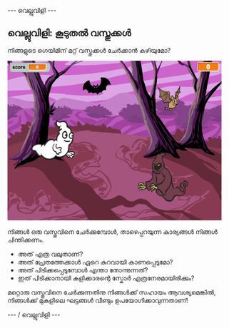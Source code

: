 \--- വെല്ലുവിളി \---

## വെല്ലുവിളി: കൂടുതൽ വസ്തുക്കൾ

നിങ്ങളുടെ ഗെയിമിന് മറ്റ് വസ്തുക്കൾ ചേർക്കാൻ കഴിയുമോ?

![സ്ക്രീൻഷോട്ട്](images/ghost-final.png)

നിങ്ങൾ ഒരു വസ്തുവിനെ ചേർക്കുമ്പോൾ, താഴെപ്പറയുന്ന കാര്യങ്ങൾ നിങ്ങൾ ചിന്തിക്കണം.

+ അത് എത്ര വലുതാണ്?
+ അത് പ്രേതത്തേക്കാൾ ഏറെ കുറവായി കാണപ്പെടുമോ?
+ അത് പിടിക്കപ്പെടുമ്പോൾ എന്താ തോന്നുന്നത്?
+ ഇത് പിടിക്കാനായി കളിക്കാരന്റെ സ്കോർ എത്രനേരമായിരിക്കും?

മറ്റൊരു വസ്തുവിനെ ചേർക്കുന്നതിനു നിങ്ങൾക്ക് സഹായം ആവശ്യമെങ്കിൽ, നിങ്ങൾക്ക് മുകളിലെ ഘട്ടങ്ങൾ വീണ്ടും ഉപയോഗിക്കാവുന്നതാണ്!

\--- / വെല്ലുവിളി \---